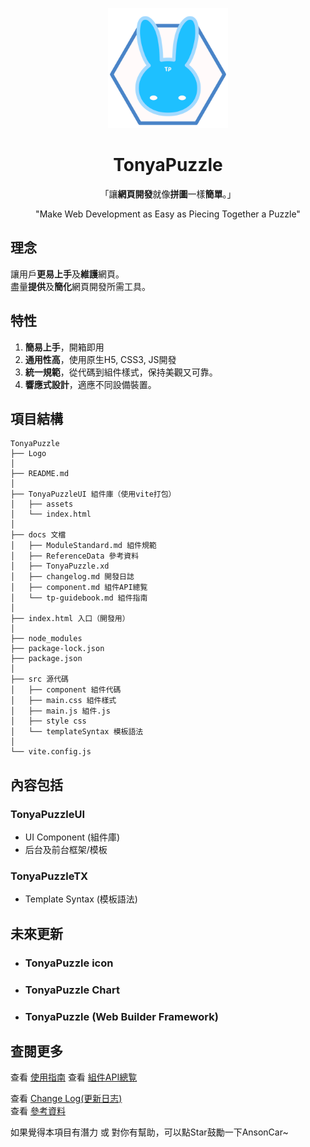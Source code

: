 <p align="center">
    <img width="192px" src="Logo/TonyaPuzzle_Logo02.png">
</p>
<h1 align="center"><b>TonyaPuzzle</b></h1>

<!-- 讓網頁開發就像拼圖一樣簡單 -->
<p align="center">「讓<b>網頁開發</b>就像<b>拼圖</b>一樣<b>簡單</b>。」</p>
<p align="center"> "Make Web Development as Easy as Piecing Together a Puzzle" </p>

## 理念
讓用戶**更易上手**及**維護**網頁。  
盡量**提供**及**簡化**網頁開發所需工具。  
 
## 特性
1. **簡易上手**，開箱即用
2. **通用性高**，使用原生H5, CSS3, JS開發
3. **統一規範**，從代碼到組件樣式，保持美觀又可靠。
4. **響應式設計**，適應不同設備裝置。

## 項目結構
```
TonyaPuzzle
├── Logo
│
├── README.md
│
├── TonyaPuzzleUI 組件庫（使用vite打包）
│   ├── assets
│   └── index.html
│
├── docs 文檔
│   ├── ModuleStandard.md 組件規範
│   ├── ReferenceData 參考資料
│   ├── TonyaPuzzle.xd 
│   ├── changelog.md 開發日誌
│   ├── component.md 組件API總覧
│   └── tp-guidebook.md 組件指南
│
├── index.html 入口（開發用）
│
├── node_modules 
├── package-lock.json
├── package.json
│
├── src 源代碼
│   ├── component 組件代碼
│   ├── main.css 組件樣式
│   ├── main.js 組件.js
│   ├── style css
│   └── templateSyntax 模板語法
│
└── vite.config.js

```

<!-- ## 使用
```

``` -->

## 內容包括
### **TonyaPuzzleUI**
- UI Component (組件庫)
- 后台及前台框架/模板
### **TonyaPuzzleTX**
- Template Syntax (模板語法)

## 未來更新
- ### **TonyaPuzzle icon**
- ### **TonyaPuzzle Chart**
- ### **TonyaPuzzle (Web Builder Framework)**

## 查閱更多
查看 [使用指南](./docs/tp-guidebook.md)
查看 [組件API總覧](./docs/component.md)  

查看 [Change Log(更新日志)](./docs/changelog.md)  
查看 [參考資料](./docs/ReferenceData/ReferenceData.md)  

如果覺得本項目有潛力 或 對你有幫助，可以點Star鼓勵一下AnsonCar~